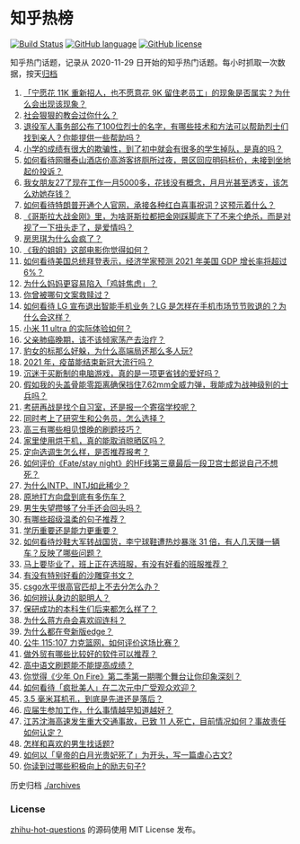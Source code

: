 # 知乎热榜
[![Build Status](https://github.com/ToWeLong/zhihu-hot-questions/workflows/CI/badge.svg)](https://github.com/ToWeLong/zhihu-hot-questions/actions)
[![GitHub language](https://img.shields.io/badge/language-golang-orange.svg)](https://golang.org/)
[![GitHub license](https://img.shields.io/github/license/ToWeLong/zhihu-hot-questions)](https://github.com/ToWeLong/zhihu-hot-questions/blob/main/LICENSE)

知乎热门话题，记录从 2020-11-29 日开始的知乎热门话题。每小时抓取一次数据，按天[归档](./archives)

<!-- BEGIN -->

1. [「宁愿花 11K 重新招人，也不愿意花 9K 留住老员工」的现象是否属实？为什么会出现该现象？](https://www.zhihu.com/question/63878469)
1. [社会狠狠的教会过你什么？](https://www.zhihu.com/question/431538148)
1. [退役军人事务部公布了100位烈士的名字，有哪些技术和方法可以帮助烈士们找到亲人？你能提供一些帮助吗？](https://www.zhihu.com/question/452345876)
1. [小学的成绩有很大的欺骗性，到了初中就会有很多的学生掉队，是真的吗？](https://www.zhihu.com/question/433616847)
1. [如何看待网曝泰山酒店价高游客挤厕所过夜，景区回应明码标价，未接到坐地起价投诉？](https://www.zhihu.com/question/452920549)
1. [我女朋友27了现在工作一月5000多，花钱没有概念，月月光甚至透支，该怎么劝她存钱？](https://www.zhihu.com/question/428842571)
1. [如何看待特朗普开通个人官网，承接各种红白喜事祝词？这预示着什么？](https://www.zhihu.com/question/452171246)
1. [《哥斯拉大战金刚》里，为啥哥斯拉都把金刚踩脚底下了不来个绝杀，而是对视了一下扭头走了，是爱情吗？](https://www.zhihu.com/question/451605997)
1. [房思琪为什么会疯了？](https://www.zhihu.com/question/345391080)
1. [《我的姐姐》这部电影你觉得如何？](https://www.zhihu.com/question/450067672)
1. [如何看待美国总统拜登表示，经济学家预测 2021 年美国 GDP 增长率将超过 6%？](https://www.zhihu.com/question/451302635)
1. [为什么妈妈更容易陷入「鸡娃焦虑」？](https://www.zhihu.com/question/451871565)
1. [你曾被哪句文案救赎过？](https://www.zhihu.com/question/447479604)
1. [如何看待 LG 宣布退出智能手机业务？LG 是怎样在手机市场节节败退的？为什么会这样？](https://www.zhihu.com/question/452990678)
1. [小米 11 ultra 的实际体验如何？](https://www.zhihu.com/question/452077572)
1. [父亲肺癌晚期，该不该倾家荡产去治疗？](https://www.zhihu.com/question/446433748)
1. [豹女的标那么好躲，为什么高端局还那么多人玩?](https://www.zhihu.com/question/451881236)
1. [2021 年，疫苗能结束新冠大流行吗？](https://www.zhihu.com/question/436868073)
1. [沉迷于买断制的电脑游戏，真的是一项更省钱的爱好吗？](https://www.zhihu.com/question/452613960)
1. [假如我的头盖骨能零距离确保挡住7.62mm全威力弹，我能成为战神级别的士兵吗？](https://www.zhihu.com/question/444459120)
1. [考研再战是找个自习室，还是报一个寄宿学校呢？](https://www.zhihu.com/question/448393851)
1. [同时考上了研究生和公务员，怎么选择？](https://www.zhihu.com/question/452303549)
1. [高三有哪些相见恨晚的刷题技巧？](https://www.zhihu.com/question/311672493)
1. [家里使用烘干机，真的能取消晾晒区吗？](https://www.zhihu.com/question/450607143)
1. [定向选调生怎么样，是否推荐报考？](https://www.zhihu.com/question/451996696)
1. [如何评价《Fate/stay night》的HF线第三章最后一段卫宫士郎说自己不想死？](https://www.zhihu.com/question/452333396)
1. [为什么INTP、INTJ如此稀少？](https://www.zhihu.com/question/357147669)
1. [原地打方向盘到底有多伤车？](https://www.zhihu.com/question/354665595)
1. [男生失望攒够了分手还会回头吗？](https://www.zhihu.com/question/452306238)
1. [有哪些超级温柔的句子推荐？](https://www.zhihu.com/question/351551702)
1. [学历重要还是能力更重要？](https://www.zhihu.com/question/448342158)
1. [如何看待炒鞋大军转战国货，李宁球鞋遭热炒暴涨 31 倍，有人几天赚一辆车？反映了哪些问题？](https://www.zhihu.com/question/452737722)
1. [马上要毕业了，班上正在选班服，有没有好看的班服推荐？](https://www.zhihu.com/question/376458606)
1. [有没有特别好看的沙雕穿书文？](https://www.zhihu.com/question/446600014)
1. [csgo水平很高官匹却上不去分怎么办？](https://www.zhihu.com/question/448402121)
1. [如何辨认身边的聪明人？](https://www.zhihu.com/question/28484672)
1. [保研成功的本科生们后来都怎么样了？](https://www.zhihu.com/question/449165920)
1. [为什么蒋方舟会喜欢阎连科？](https://www.zhihu.com/question/20783627)
1. [为什么都在夸新版edge？](https://www.zhihu.com/question/385302999)
1. [公牛 115:107 力克篮网，如何评价这场比赛？](https://www.zhihu.com/question/452959232)
1. [做外贸有哪些比较好的软件可以推荐？](https://www.zhihu.com/question/54788846)
1. [高中语文刷题能不能提高成绩？](https://www.zhihu.com/question/37301560)
1. [你觉得《少年 On Fire》第二季第一期哪个舞台让你印象深刻？](https://www.zhihu.com/question/452440996)
1. [如何看待「疯批美人」在二次元中广受观众欢迎？](https://www.zhihu.com/question/452603572)
1. [3.5 毫米耳机孔，到底是先进还是落后？](https://www.zhihu.com/question/447810768)
1. [应届生参加工作，什么事情越早知道越好？](https://www.zhihu.com/question/407372614)
1. [江苏沈海高速发生重大交通事故，已致 11 人死亡，目前情况如何？事故责任如何认定？](https://www.zhihu.com/question/452830638)
1. [怎样和喜欢的男生找话题?](https://www.zhihu.com/question/27380268)
1. [如何以「皇帝的白月光贵妃死了」为开头，写一篇虐心古文?](https://www.zhihu.com/question/435694240)
1. [你读到过哪些积极向上的励志句子?](https://www.zhihu.com/question/445610692)

<!-- END -->

历史归档 [./archives](./archives)


### License
[zhihu-hot-questions](https://github.com/towelong/zhihu-hot-questions) 的源码使用 MIT License 发布。